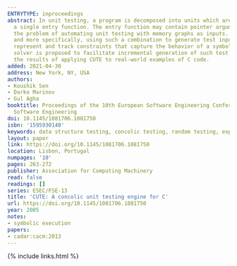 ```yaml
---
ENTRYTYPE: inproceedings
abstract: In unit testing, a program is decomposed into units which are collections of functions. A part of unit can be tested by generating inputs for
  a single entry function. The entry function may contain pointer arguments, in which case the inputs to the unit are memory graphs. The paper addresses
  the problem of automating unit testing with memory graphs as inputs. The approach used builds on previous work combining symbolic and concrete execution,
  and more specifically, using such a combination to generate test inputs to explore all feasible execution paths. The current work develops a method to
  represent and track constraints that capture the behavior of a symbolic execution of a unit with memory graphs as inputs. Moreover, an efficient constraint
  solver is proposed to facilitate incremental generation of such test inputs. Finally, CUTE, a tool implementing the method is described together with
  the results of applying CUTE to real-world examples of C code.
added: 2021-04-30
address: New York, NY, USA
authors:
- Koushik Sen
- Darko Marinov
- Gul Agha
booktitle: Proceedings of the 10th European Software Engineering Conference Held Jointly with 13th ACM SIGSOFT International Symposium on Foundations of
  Software Engineering
doi: 10.1145/1081706.1081750
isbn: '1595930140'
keywords: data structure testing, concolic testing, random testing, explicit path model-checking, unit testing, testing C programs
layout: paper
link: https://doi.org/10.1145/1081706.1081750
location: Lisbon, Portugal
numpages: '10'
pages: 263-272
publisher: Association for Computing Machinery
read: false
readings: []
series: ESEC/FSE-13
title: 'CUTE: A concolic unit testing engine for C'
url: https://doi.org/10.1145/1081706.1081750
year: 2005
notes:
- symbolic execution
papers:
- cadar:cacm:2013
---
```

{% include links.html %}
